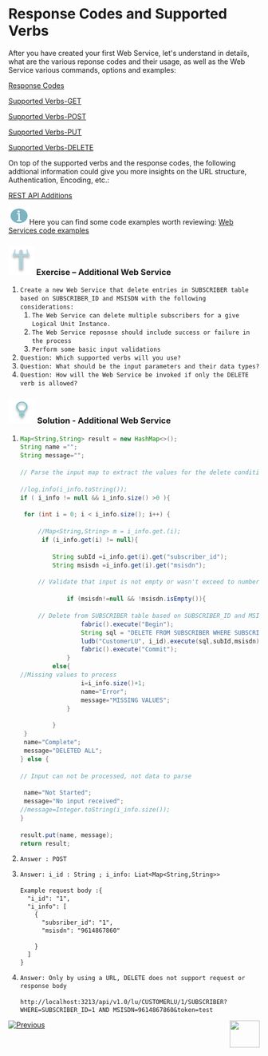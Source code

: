 # Response Codes and Supported Verbs

After you have created your first  Web Service, let's understand in details, what  are the various reponse codes and their usage, as well as the Web Service various commands, options and examples:

[Response Codes](/articles/15_web_services/11_response_codes.md)

[Supported Verbs-GET](/articles/15_web_services/12_Supported_Verbs_Get.md)

[Supported Verbs-POST](/articles/15_web_services/13_Supported_Verbs_Post.md)

[Supported Verbs-PUT](/articles/15_web_services/14_Supported_Verbs_Put.md)

[Supported Verbs-DELETE](/articles/15_web_services/15_Supported_Verbs_Delete.md)

On top of the supported verbs and the response codes, the following addtional information could give you more insights on the URL structure, Authentication, Encoding, etc.:

[REST API Additions](/articles/15_web_services/16_rest_api_additions.md)

![](/academy/Training_Level_1/03_fabric_basic_LU/images/information.png)Here you can find some  code examples worth reviewing: [Web Services code examples](https://github.com/k2view-academy/K2View-Academy/blob/KB_DROP1_15_Web_Services_Merav/articles/15_web_services/06_web_services_code_examples.md)

### ![](/academy/Training_Level_1/03_fabric_basic_LU/images/Exercise.png) Exercise – Additional Web Service

1. `Create a new Web Service that delete entries in SUBSCRIBER table based on SUBSCRIBER_ID and MSISDN with the following considerations:`
   1. `The Web Service can delete multiple subscribers for a give Logical Unit Instance.`
   2. `The Web Service reposnse should include success or failure in the process`
   3. `Perform some basic input validations`
2. `Question: Which supported verbs will you use?`
3. `Question: What should be the input parameters and their data types?`
4. `Question: How will the Web Service be invoked if only the DELETE verb is allowed?`

### ![](/academy/Training_Level_1/03_fabric_basic_LU/images/Solution.png) Solution - Additional Web Service

1. ```java
   Map<String,String> result = new HashMap<>();
   String name ="";
   String message="";
   
   // Parse the input map to extract the values for the delete condition 
   
   //log.info(i_info.toString());
   if ( i_info != null && i_info.size() >0 ){
   	
   	for (int i = 0; i < i_info.size(); i++) {
   		
   		//Map<String,String> m = i_info.get.(i);
   		 if (i_info.get(i) != null){
   			 
   			String subId =i_info.get(i).get("subscriber_id");
   			String msisdn =i_info.get(i).get("msisdn");
   			
   		// Validate that input is not empty or wasn't exceed to number of object array
   			
   			    if (msisdn!=null && !msisdn.isEmpty()){
   						
   		// Delete from SUBSCRIBER table based on SUBSCRIBER_ID and MSISDN	
   					fabric().execute("Begin");
   					String sql = "DELETE FROM SUBSCRIBER WHERE SUBSCRIBER_ID=? AND MSISDN=? ";
   					ludb("CustomerLU", i_id).execute(sql,subId,msisdn);
   					fabric().execute("Commit");
   				}
   			else{
   //Missing values to process 
   					i=i_info.size()+1;
   				    name="Error";
   				    message="MISSING VALUES"; 	
   				}
   			
   			}
   	}
   	name="Complete";
   	message="DELETED ALL";
   } else {
   
   // Input can not be processed, not data to parse
   	
    name="Not Started";
    message="No input received";
   //message=Integer.toString(i_info.size());
   }
   
   result.put(name, message);
   return result;
   ```

   

2. `Answer : POST`

3. ```
   Answer: i_id : String ; i_info: Liat<Map<String,String>>
   
   Example request body :{
     "i_id": "1",
     "i_info": [
       {
         "subsriber_id": "1",
         "msisdn": "9614867860"
       
       }
     ]
   }
   ```

   

4. ```http
   Answer: Only by using a URL, DELETE does not support request or response body
   
   http://localhost:3213/api/v1.0/lu/CUSTOMERLU/1/SUBSCRIBER?WHERE=SUBSCRIBER_ID=1 AND MSISDN=9614867860&token=test 
   ```

   

 [![Previous](/articles/images/Previous.png)](/academy/Training_Level_1/06_web_services/03_invoking_a_web_service.md)[<img align="right" width="60" height="54" src="/articles/images/Next.png">](/academy/Training_Level_1/06_web_services/05_quiz.md)

